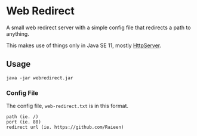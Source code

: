 # Web Redirect

A small web redirect server with a simple config file that redirects a path to anything.

This makes use of things only in Java SE 11, mostly [HttpServer](https://docs.oracle.com/en/java/javase/11/docs/api/jdk.httpserver/com/sun/net/httpserver/HttpServer.html).

## Usage

`java -jar webredirect.jar`

### Config File

The config file, `web-redirect.txt` is in this format.
```
path (ie. /)
port (ie. 80)
redirect url (ie. https://github.com/Raieen)
```